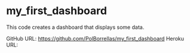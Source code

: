 # my_first_dashboard
This code creates a dashboard that displays some data.

GitHub URL: https://github.com/PolBorrellas/my_first_dashboard
Heroku URL: 